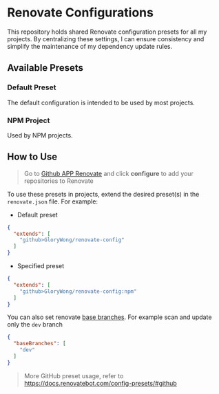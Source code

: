 # Renovate Configurations

This repository holds shared Renovate configuration presets for all my projects. By centralizing these settings, I can ensure consistency and simplify the maintenance of my dependency update rules.

## Available Presets

### Default Preset

The default configuration is intended to be used by most projects.

### NPM Project

Used by NPM projects.

## How to Use

> Go to [Github APP Renovate](https://github.com/apps/renovate) and click **configure** to add your repositories to Renovate

To use these presets in projects, extend the desired preset(s) in the `renovate.json` file. For example:

* Default preset

```json
{
  "extends": [
    "github>GloryWong/renovate-config"
  ]
}
```

* Specified preset

```json
{
  "extends": [
    "github>GloryWong/renovate-config:npm"
  ]
}
```

You can also set renovate [base branches](https://docs.renovatebot.com/configuration-options/#basebranches). For example scan and update only the `dev` branch

```json
{
  "baseBranches": [
    "dev"
  ]
}
```

> More GitHub preset usage, refer to https://docs.renovatebot.com/config-presets/#github
